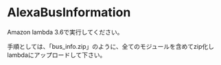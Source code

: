 # AlexaBusInformation

Amazon lambda 3.6で実行してください。

手順としては、「bus_info.zip」のように、全てのモジュールを含めてzip化しlambdaにアップロードして下さい。
